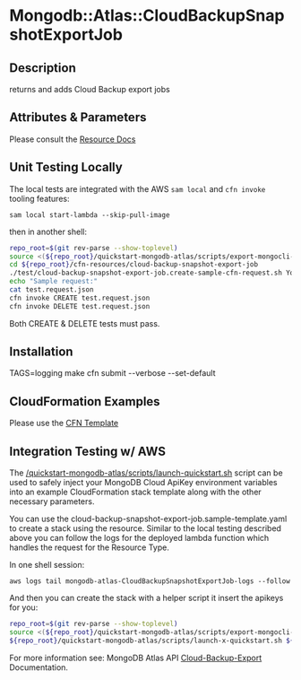# Mongodb::Atlas::CloudBackupSnapshotExportJob


## Description
returns and adds Cloud Backup export jobs

## Attributes & Parameters

Please consult the [Resource Docs](docs/README.md)

## Unit Testing Locally

The local tests are integrated with the AWS `sam local` and `cfn invoke` tooling features:

```
sam local start-lambda --skip-pull-image
```
then in another shell:
```bash
repo_root=$(git rev-parse --show-toplevel)
source <(${repo_root}/quickstart-mongodb-atlas/scripts/export-mongocli-config.py)
cd ${repo_root}/cfn-resources/cloud-backup-snapshot-export-job
./test/cloud-backup-snapshot-export-job.create-sample-cfn-request.sh YourProjectID ClusterName SnapshotId ExportBucketId> test.request.json 
echo "Sample request:"
cat test.request.json
cfn invoke CREATE test.request.json 
cfn invoke DELETE test.request.json 
```

Both CREATE & DELETE tests must pass.

## Installation
TAGS=logging make
cfn submit --verbose --set-default

## CloudFormation Examples

Please use the [CFN Template](/examples/cloud-backup-snapshot-export-job/export.json)

## Integration Testing w/ AWS

The [/quickstart-mongodb-atlas/scripts/launch-quickstart.sh](https://github.com/mongodb/mongodbatlas-cloudformation-resources/blob/master/quickstart-mongodb-atlas/scripts/launch-quickstart.sh) script
can be used to safely inject your MongoDB Cloud ApiKey environment variables into an example
CloudFormation stack template along with the other necessary parameters.

You can use the cloud-backup-snapshot-export-job.sample-template.yaml to create a stack using the resource.
Similar to the local testing described above you can follow the logs for the deployed
lambda function which handles the request for the Resource Type.

In one shell session:
```
aws logs tail mongodb-atlas-CloudBackupSnapshotExportJob-logs --follow
```

And then you can create the stack with a helper script it insert the apikeys for you:


```bash
repo_root=$(git rev-parse --show-toplevel)
source <(${repo_root}/quickstart-mongodb-atlas/scripts/export-mongocli-config.py)
${repo_root}/quickstart-mongodb-atlas/scripts/launch-x-quickstart.sh ${repo_root}/cfn-resources/cloud-backup-snapshot-export-job/test/cloud-backup-snapshot.sample-template.yaml SampleAccessList1 ParameterKey=ProjectId,ParameterValue=<YOUR_PROJECT_ID> ParameterKey=ClusterName,ParameterValue=<ClusterName> ParameterKey=ExportBucketId,ParameterValue=<S3 Bucket Id>
```

For more information see: MongoDB Atlas API  [Cloud-Backup-Export](https://www.mongodb.com/docs/atlas/reference/api-resources-spec/#tag/Cloud-Backup-Export) Documentation.
